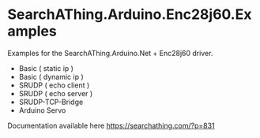 # SearchAThing.Arduino.Enc28j60.Examples
Examples for the SearchAThing.Arduino.Net + Enc28j60 driver.
- Basic ( static ip )
- Basic ( dynamic ip )
- SRUDP ( echo client )
- SRUDP ( echo server )
- SRUDP-TCP-Bridge
- Arduino Servo

Documentation available here https://searchathing.com/?p=831

